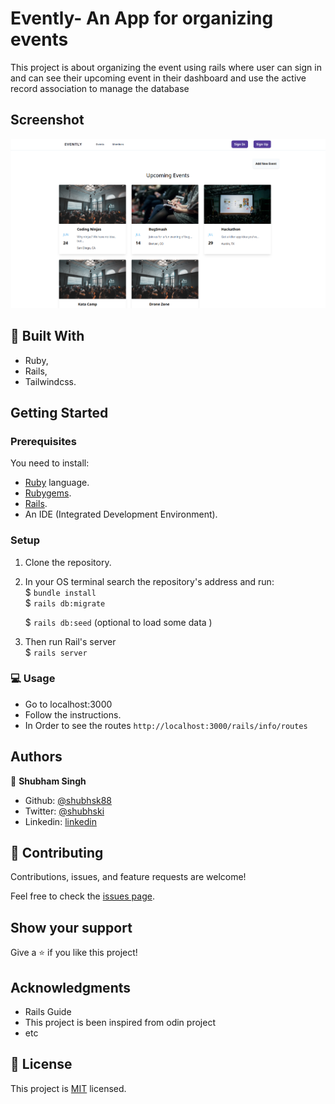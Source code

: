 # Evently- An App for organizing events


This project is about organizing the event using rails where user can sign in and can see their upcoming event in their dashboard and use the active record association to manage the database 


## Screenshot

![screenshot](https://github.com/shubhsk88/private-events/blob/development/Screenshot.png)

## :hammer: Built With

- Ruby,
- Rails,
- Tailwindcss.

## Getting Started

### Prerequisites

You need to install:

- [Ruby](https://www.ruby-lang.org/en/documentation/installation/) language.
- [Rubygems](https://rubygems.org/pages/download).
- [Rails](https://guides.rubyonrails.org/getting_started.html#creating-a-new-rails-project-installing-rails).
- An IDE (Integrated Development Environment).

### Setup

1. Clone the repository.
2. In your OS terminal search the repository's address and run:  
   \$ `bundle install`  
   \$ `rails db:migrate`
   
   \$ `rails db:seed` (optional to load some data )
3. Then run Rail's server  
   \$ `rails server`

### :computer: Usage

- Go to localhost:3000
- Follow the instructions.
- In Order to see the routes `http://localhost:3000/rails/info/routes`

## Authors


👤 **Shubham Singh**

- Github: [@shubhsk88](https://github.com/shubhsk88)
- Twitter: [@shubhski](twitter.com/shubski)
- Linkedin: [linkedin](https://www.linkedin.com/in/shubham-singh-130349140/)

## 🤝 Contributing

Contributions, issues, and feature requests are welcome!

Feel free to check the [issues page](issues/).

## Show your support

Give a ⭐️ if you like this project!

## Acknowledgments

- Rails Guide
- This project is been inspired from odin project
- etc

## 📝 License

This project is [MIT](lic.url) licensed.
